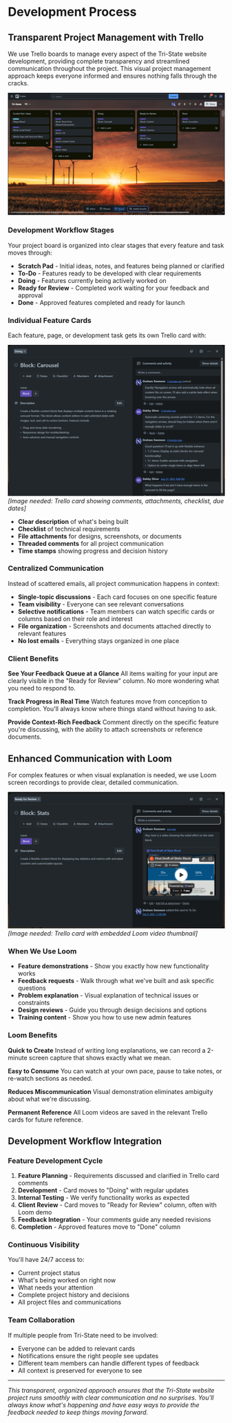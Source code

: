 # Development Process

## Transparent Project Management with Trello

We use Trello boards to manage every aspect of the Tri-State website development, providing complete transparency and streamlined communication throughout the project. This visual project management approach keeps everyone informed and ensures nothing falls through the cracks.

![Trello Project Board Overview](../../assets/images/trello-main.png)

### Development Workflow Stages

Your project board is organized into clear stages that every feature and task moves through:

-   **Scratch Pad** - Initial ideas, notes, and features being planned or clarified
-   **To-Do** - Features ready to be developed with clear requirements
-   **Doing** - Features currently being actively worked on
-   **Ready for Review** - Completed work waiting for your feedback and approval
-   **Done** - Approved features completed and ready for launch

### Individual Feature Cards

Each feature, page, or development task gets its own Trello card with:

![Trello Card Detail View](../../assets/images/trello-card-detail.png)
*[Image needed: Trello card showing comments, attachments, checklist, due dates]*
-   **Clear description** of what's being built
-   **Checklist** of technical requirements
-   **File attachments** for designs, screenshots, or documents
-   **Threaded comments** for all project communication
-   **Time stamps** showing progress and decision history

### Centralized Communication

Instead of scattered emails, all project communication happens in context:

-   **Single-topic discussions** - Each card focuses on one specific feature
-   **Team visibility** - Everyone can see relevant conversations
-   **Selective notifications** - Team members can watch specific cards or columns based on their role and interest
-   **File organization** - Screenshots and documents attached directly to relevant features
-   **No lost emails** - Everything stays organized in one place

### Client Benefits

**See Your Feedback Queue at a Glance** All items waiting for your input are clearly visible in the "Ready for Review" column. No more wondering what you need to respond to.

**Track Progress in Real Time** Watch features move from conception to completion. You'll always know where things stand without having to ask.

**Provide Context-Rich Feedback** Comment directly on the specific feature you're discussing, with the ability to attach screenshots or reference documents.

## Enhanced Communication with Loom

For complex features or when visual explanation is needed, we use Loom screen recordings to provide clear, detailed communication.

![Loom Video Integration](../../assets/images/loom-in-trello.png)
*[Image needed: Trello card with embedded Loom video thumbnail]*
### When We Use Loom

-   **Feature demonstrations** - Show you exactly how new functionality works
-   **Feedback requests** - Walk through what we've built and ask specific questions
-   **Problem explanation** - Visual explanation of technical issues or constraints
-   **Design reviews** - Guide you through design decisions and options
-   **Training content** - Show you how to use new admin features

### Loom Benefits

**Quick to Create** Instead of writing long explanations, we can record a 2-minute screen capture that shows exactly what we mean.

**Easy to Consume** You can watch at your own pace, pause to take notes, or re-watch sections as needed.

**Reduces Miscommunication** Visual demonstration eliminates ambiguity about what we're discussing.

**Permanent Reference** All Loom videos are saved in the relevant Trello cards for future reference.

## Development Workflow Integration

### Feature Development Cycle

1. **Feature Planning** - Requirements discussed and clarified in Trello card comments
2. **Development** - Card moves to "Doing" with regular updates
3. **Internal Testing** - We verify functionality works as expected
4. **Client Review** - Card moves to "Ready for Review" column, often with Loom demo
5. **Feedback Integration** - Your comments guide any needed revisions
6. **Completion** - Approved features move to "Done" column

### Continuous Visibility

You'll have 24/7 access to:

-   Current project status
-   What's being worked on right now
-   What needs your attention
-   Complete project history and decisions
-   All project files and communications

### Team Collaboration

If multiple people from Tri-State need to be involved:

-   Everyone can be added to relevant cards
-   Notifications ensure the right people see updates
-   Different team members can handle different types of feedback
-   All context is preserved for everyone to see

---

_This transparent, organized approach ensures that the Tri-State website project runs smoothly with clear communication and no surprises. You'll always know what's happening and have easy ways to provide the feedback needed to keep things moving forward._
